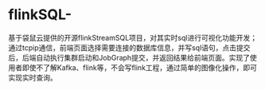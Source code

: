 # flinkSQL-
基于袋鼠云提供的开源flinkStreamSQL项目，对其实时sql进行可视化功能开发；通过tcpip通信，前端页面选择需要连接的数据库信息，并写sql语句，点击提交后，后端自动执行集群启动和JobGraph提交，并返回结果给前端页面。实现了使用者即使不了解Kafka、flink等，不会写flink工程，通过简单的图像化操作，即可实现实时查询。
